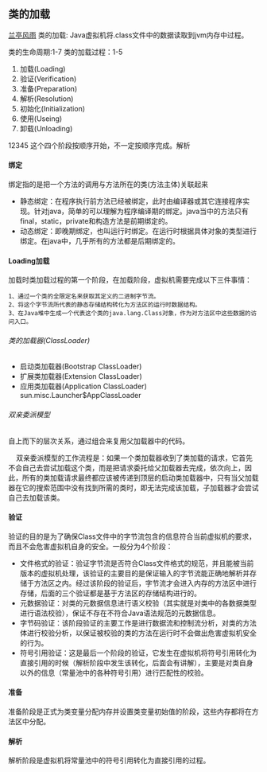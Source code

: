 
## 类的加载
[兰亭风雨](https://blog.csdn.net/mmc_maodun/article/category/9262116)
类的加载: Java虚拟机将.class文件中的数据读取到jvm内存中过程。

类的生命周期:1-7
类的加载过程：1-5

1. 加载(Loading)
2. 验证(Verification)
3. 准备(Preparation)
4. 解析(Resolution)
5. 初始化(Initialization)
6. 使用(Useing)
7. 卸载(Unloading)

12345 这个四个阶段按顺序开始，不一定按顺序完成。解析
#### 绑定
绑定指的是把一个方法的调用与方法所在的类(方法主体)关联起来
- 静态绑定：在程序执行前方法已经被绑定，此时由编译器或其它连接程序实现。针对java，简单的可以理解为程序编译期的绑定。java当中的方法只有final，static，private和构造方法是前期绑定的。
- 动态绑定：即晚期绑定，也叫运行时绑定。在运行时根据具体对象的类型进行绑定。在java中，几乎所有的方法都是后期绑定的。

#### Loading加载

加载时类加载过程的第一个阶段，在加载阶段，虚拟机需要完成以下三件事情：

    1、通过一个类的全限定名来获取其定义的二进制字节流。
    2、将这个字节流所代表的静态存储结构转化为方法区的运行时数据结构。
    3、在Java堆中生成一个代表这个类的java.lang.Class对象，作为对方法区中这些数据的访问入口。

###### 类的加载器(ClassLoader)

- 启动类加载器(Bootstrap ClassLoader)
- 扩展类加载器(Extension ClassLoader)
- 应用类加载器(Application ClassLoader) sun.misc.Launcher$AppClassLoader

###### 双亲委派模型

自上而下的层次关系，通过组合来复用父加载器中的代码。

    双亲委派模型的工作流程是：如果一个类加载器收到了类加载的请求，它首先不会自己去尝试加载这个类，而是把请求委托给父加载器去完成，依次向上，因此，所有的类加载请求最终都应该被传递到顶层的启动类加载器中，只有当父加载器在它的搜索范围中没有找到所需的类时，即无法完成该加载，子加载器才会尝试自己去加载该类。


#### 验证
验证的目的是为了确保Class文件中的字节流包含的信息符合当前虚拟机的要求，而且不会危害虚拟机自身的安全。一般分为4个阶段：

- 文件格式的验证：验证字节流是否符合Class文件格式的规范，并且能被当前版本的虚拟机处理，该验证的主要目的是保证输入的字节流能正确地解析并存储于方法区之内。经过该阶段的验证后，字节流才会进入内存的方法区中进行存储，后面的三个验证都是基于方法区的存储结构进行的。
- 元数据验证：对类的元数据信息进行语义校验（其实就是对类中的各数据类型进行语法校验），保证不存在不符合Java语法规范的元数据信息。
- 字节码验证：该阶段验证的主要工作是进行数据流和控制流分析，对类的方法体进行校验分析，以保证被校验的类的方法在运行时不会做出危害虚拟机安全的行为。
- 符号引用验证：这是最后一个阶段的验证，它发生在虚拟机将符号引用转化为直接引用的时候（解析阶段中发生该转化，后面会有讲解），主要是对类自身以外的信息（常量池中的各种符号引用）进行匹配性的校验。

#### 准备
准备阶段是正式为类变量分配内存并设置类变量初始值的阶段，这些内存都将在方法区中分配。

#### 解析
 解析阶段是虚拟机将常量池中的符号引用转化为直接引用的过程。